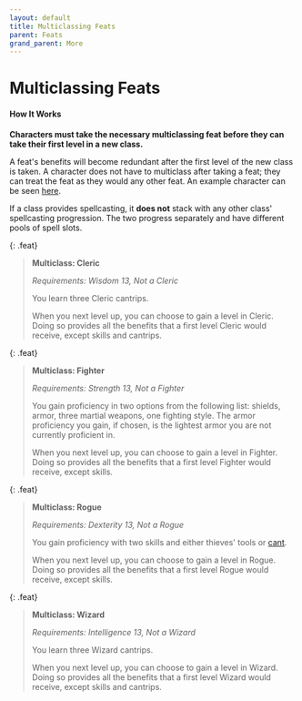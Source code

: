```yaml
---
layout: default
title: Multiclassing Feats
parent: Feats
grand_parent: More
---
```


# Multiclassing Feats

#### How It Works

**Characters must take the necessary multiclassing feat before they can take their first level in a new class.**

A feat's benefits will become redundant after the first level of the new class is taken. A character does not have to multiclass after taking a feat; they can treat the feat as they would any other feat. An example character can be seen [here](../prebuilt_characters/human_rogue_wizard).

If a class provides spellcasting, it **does not** stack with any other class' spellcasting progression. The two progress separately and have different pools of spell slots.


{: .feat}
> **Multiclass: Cleric**
>
> *Requirements: Wisdom 13, Not a Cleric*
> 
> You learn three Cleric cantrips. 
>
> When you next level up, you can choose to gain a level in Cleric. Doing so provides all the benefits that a first level Cleric would receive, except skills and cantrips.

{: .feat}
> **Multiclass: Fighter**
>
> *Requirements: Strength 13, Not a Fighter*
> 
> You gain proficiency in two options from the following list: shields, armor, three martial weapons, one fighting style. The armor proficiency you gain, if chosen, is the lightest armor you are not currently proficient in.
>
> When you next level up, you can choose to gain a level in Fighter. Doing so provides all the benefits that a first level Fighter would receive, except skills.

{: .feat}
> **Multiclass: Rogue**
>
> *Requirements: Dexterity 13, Not a Rogue*
> 
> You gain proficiency with two skills and either thieves' tools or [cant](../../more/languages/cant). 
>
> When you next level up, you can choose to gain a level in Rogue. Doing so provides all the benefits that a first level Rogue would receive, except skills.

{: .feat}
> **Multiclass: Wizard**
>
> *Requirements: Intelligence 13, Not a Wizard*
> 
> You learn three Wizard cantrips. 
>
> When you next level up, you can choose to gain a level in Wizard. Doing so provides all the benefits that a first level Wizard would receive, except skills and cantrips.